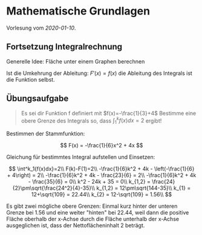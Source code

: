 # Mathematische Grundlagen

Vorlesung vom *2020-01-10*.

## Fortsetzung Integralrechnung

Generelle Idee: Fläche unter einem Graphen berechnen

Ist die Umkehrung der Ableitung: $F'(x) = f(x)$ die Ableitung des Integrals ist
die Funktion selbst.

## Übungsaufgabe

> Es sei dir Funktion f definiert mit $f(x)=-\frac{1}{3}+4$
> Bestimme eine obere Grenze des Integrals so, dass $\int^k_1{f(x)dx}=2$ ergibt!

Bestimmen der Stammfunktion:

$$
F(x) = -\frac{1}{6}x^2 + 4x
$$

Gleichung für bestimmtes Integral aufstellen und Einsetzen:

$$
\int^k_1{f(x)dx}=2\\
F(k)-F(1)=2\\
-\frac{1}{6}k^2 + 4k - \left(-\frac{1}{6} + 4\right) = 2\\
-\frac{1}{6}k^2 + 4k - \frac{23}{6} = 2\\
-\frac{1}{6}k^2 + 4k - \frac{35}{6} = 0\\
k^2 - 24k + 35 = 0\\
k_{1,2} = \frac{24}{2}\pm\sqrt{\frac{24^2}{4}-35}\\
k_{1,2} = 12\pm\sqrt{144-35}\\
k_{1} = 12+\sqrt{109} = 22.44\\
k_{2} = 12-\sqrt{109} = 1.56\\
$$

Es gibt zwei mögliche obere Grenzen: Einmal kurz hinter der unteren Grenze bei
$1.56$ und eine weiter "hinten" bei $22.44$, weil dann die positive Fläche oberhalb der
x-Achse durch die Fläche unterhalb der x-Achse ausgeglichen ist, dass der
Nettoflächeninhalt 2 beträgt.

